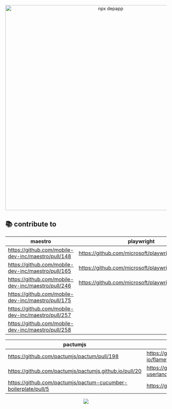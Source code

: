 <p align="center">
  <img width="642" alt="npx depapp" src="https://user-images.githubusercontent.com/6134774/117261311-36966080-ae7a-11eb-8431-551d897e7e20.png">
</p>

## :books: contribute to

<div align="center">

| maestro | playwright | tooljet |
| ----------- | ----------- | ----------- |
| https://github.com/mobile-dev-inc/maestro/pull/148 | https://github.com/microsoft/playwright/pull/16661 | https://github.com/ToolJet/ToolJet/pull/4287 |
| https://github.com/mobile-dev-inc/maestro/pull/165 | https://github.com/microsoft/playwright/pull/17524 | https://github.com/ToolJet/ToolJet/pull/4308 |
| https://github.com/mobile-dev-inc/maestro/pull/246 | https://github.com/microsoft/playwright/pull/17552 | https://github.com/ToolJet/ToolJet/pull/4379 |
| https://github.com/mobile-dev-inc/maestro/pull/175 |  | |
| https://github.com/mobile-dev-inc/maestro/pull/257 |  | |
| https://github.com/mobile-dev-inc/maestro/pull/258 |  | |

| pactumjs | others |
| ----------- | ----------- |
| https://github.com/pactumjs/pactum/pull/198 | https://github.com/fireship-io/flamethrower/pull/36 |
| https://github.com/pactumjs/pactumjs.github.io/pull/20 | https://github.com/appium-userland/appium-flutter-driver/pull/303 |
| https://github.com/pactumjs/pactum-cucumber-boilerplate/pull/5 | https://github.com/segmentio/orbital/pull/3 |

<a href="https://github.com/anuraghazra/github-readme-stats">
  <img align="center" src="https://github-readme-stats.vercel.app/api?username=depapp&count_private=true&show_icons=true&theme=chartreuse-dark&hide_title=true" />
</a></p>

</div>

